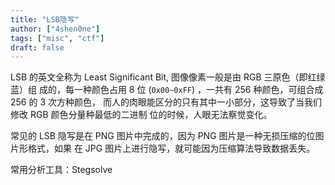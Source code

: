 ```yaml
---
title: "LSB隐写"
author: ["4shen0ne"]
tags: ["misc", "ctf"]
draft: false
---
```


LSB 的英文全称为 Least Significant Bit, 图像像素一般是由 RGB 三原色（即红绿蓝）组
成的，每一种颜色占用 8 位 (`0x00~0xFF`) ，一共有 256 种颜色，可组合成 256 的 3 次方种颜色，
而人的肉眼能区分的只有其中一小部分，这导致了当我们修改 RGB 颜色分量种最低的二进制
位的时候，人眼无法察觉变化。

常见的 LSB 隐写是在 PNG 图片中完成的，因为 PNG 图片是一种无损压缩的位图片形格式，如果
在 JPG 图片上进行隐写，就可能因为压缩算法导致数据丢失。

常用分析工具：Stegsolve
